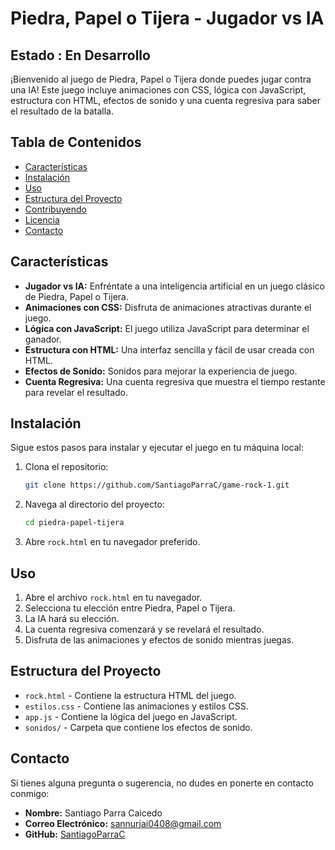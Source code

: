 # Piedra, Papel o Tijera - Jugador vs IA

## Estado : En Desarrollo

¡Bienvenido al juego de Piedra, Papel o Tijera donde puedes jugar contra una IA! Este juego incluye animaciones con CSS, lógica con JavaScript, estructura con HTML, efectos de sonido y una cuenta regresiva para saber el resultado de la batalla.

## Tabla de Contenidos

- [Características](#características)
- [Instalación](#instalación)
- [Uso](#uso)
- [Estructura del Proyecto](#estructura-del-proyecto)
- [Contribuyendo](#contribuyendo)
- [Licencia](#licencia)
- [Contacto](#contacto)

## Características

- **Jugador vs IA:** Enfréntate a una inteligencia artificial en un juego clásico de Piedra, Papel o Tijera.
- **Animaciones con CSS:** Disfruta de animaciones atractivas durante el juego.
- **Lógica con JavaScript:** El juego utiliza JavaScript para determinar el ganador.
- **Estructura con HTML:** Una interfaz sencilla y fácil de usar creada con HTML.
- **Efectos de Sonido:** Sonidos para mejorar la experiencia de juego.
- **Cuenta Regresiva:** Una cuenta regresiva que muestra el tiempo restante para revelar el resultado.

## Instalación

Sigue estos pasos para instalar y ejecutar el juego en tu máquina local:

1. Clona el repositorio:

    ```sh
    git clone https://github.com/SantiagoParraC/game-rock-1.git
    ```

2. Navega al directorio del proyecto:

    ```sh
    cd piedra-papel-tijera
    ```

3. Abre `rock.html` en tu navegador preferido.

## Uso

1. Abre el archivo `rock.html` en tu navegador.
2. Selecciona tu elección entre Piedra, Papel o Tijera.
3. La IA hará su elección.
4. La cuenta regresiva comenzará y se revelará el resultado.
5. Disfruta de las animaciones y efectos de sonido mientras juegas.

## Estructura del Proyecto

- `rock.html` - Contiene la estructura HTML del juego.
- `estilos.css` - Contiene las animaciones y estilos CSS.
- `app.js` - Contiene la lógica del juego en JavaScript.
- `sonidos/` - Carpeta que contiene los efectos de sonido.

## Contacto

Si tienes alguna pregunta o sugerencia, no dudes en ponerte en contacto conmigo:

- **Nombre:** Santiago Parra Caicedo
- **Correo Electrónico:** sannurjai0408@gmail.com
- **GitHub:** [SantiagoParraC](https://SantiagoParrac/tuusuario)

